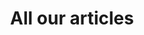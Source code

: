 ---
language: en
layout: blog-todos
title: All our articles
permalink: /en/blog/all/
permalink_otro_idioma: /blog/todos/
template: neutral

---